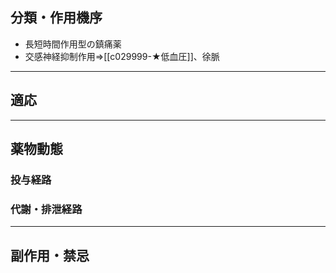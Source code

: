 ## 分類・作用機序
- 長短時間作用型の鎮痛薬
- 交感神経抑制作用⇒[[c029999-★低血圧]]、徐脈

---
## 適応
---
## 薬物動態
### 投与経路
### 代謝・排泄経路
---
## 副作用・禁忌

